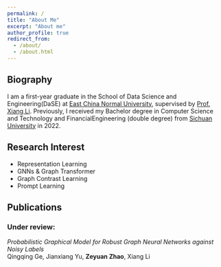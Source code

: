 ```yaml
---
permalink: /
title: "About Me"
excerpt: "About me"
author_profile: true
redirect_from: 
  - /about/
  - /about.html
---
```


## Biography

I am a first-year graduate in the School of Data Science and Engineering(DaSE) at [East China Normal University](https://www.ecnu.edu.cn), supervised by [Prof. Xiang Li](https://lixiang3776.github.io/). Previously, I received my Bachelor degree in Computer Science and Technology and FinancialEngineering (double degree) from [Sichuan University](https://www.scu.edu.cn) in 2022.

## Research Interest
- Representation Learning
- GNNs & Graph Transformer
- Graph Contrast Learning
- Prompt Learning

## Publications
### Under review:   
*Probabilistic Graphical Model for Robust Graph Neural Networks against Noisy Labels*  
Qingqing Ge, Jianxiang Yu, **Zeyuan Zhao**, Xiang Li  
